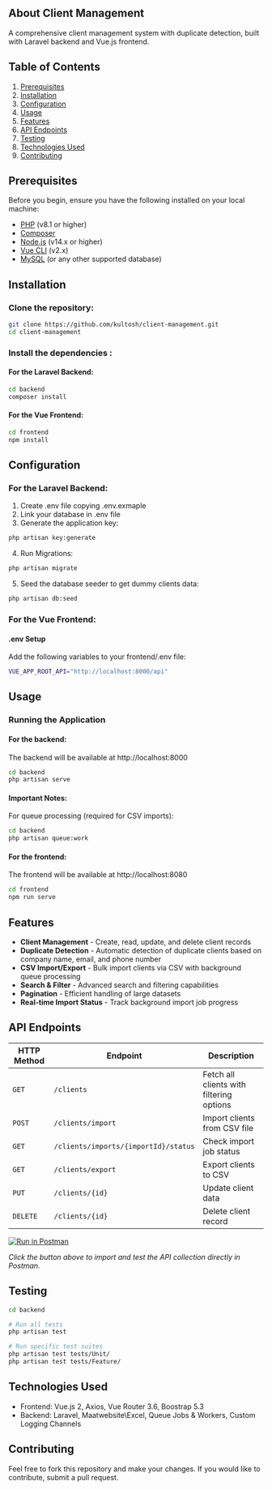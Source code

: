 ## About Client Management

A comprehensive client management system with duplicate detection, built with Laravel backend and Vue.js frontend.

## Table of Contents

1. [Prerequisites](#prerequisites)
2. [Installation](#installation)
3. [Configuration](#configuration)
4. [Usage](#usage)
5. [Features](#features)
6. [API Endpoints](#api-endpoints)
7. [Testing](#testing)
8. [Technologies Used](#technologies-used)
9. [Contributing](#contributing)

## Prerequisites

Before you begin, ensure you have the following installed on your local machine:

- [PHP](https://www.php.net/) (v8.1 or higher)
- [Composer](https://getcomposer.org/)
- [Node.js](https://nodejs.org/) (v14.x or higher)
- [Vue CLI](https://cli.vuejs.org/) (v2.x)
- [MySQL](https://www.mysql.com/) (or any other supported database)

## Installation

### Clone the repository:

```bash
git clone https://github.com/kultosh/client-management.git
cd client-management
```

### Install the dependencies :

#### For the Laravel Backend:

```bash
cd backend
composer install
```
#### For the Vue Frontend:
```bash
cd frontend
npm install
```

## Configuration

### For the Laravel Backend:
1. Create .env file copying .env.exmaple
2. Link your database in .env file
3. Generate the application key:
```bash
php artisan key:generate
```
4. Run Migrations:
```bash
php artisan migrate
```
5. Seed the database seeder to get dummy clients data:
```bash
php artisan db:seed
```

### For the Vue Frontend:
#### .env Setup
Add the following variables to your frontend/.env file:
```bash
VUE_APP_ROOT_API="http://localhost:8000/api"
```

## Usage

### Running the Application

#### For the backend:
The backend will be available at http://localhost:8000
```bash
cd backend
php artisan serve
```
#### Important Notes:
For queue processing (required for CSV imports):
```bash
cd backend
php artisan queue:work
```

#### For the frontend:
The frontend will be available at http://localhost:8080
```bash
cd frontend
npm run serve
```
## Features
- **Client Management** - Create, read, update, and delete client records
- **Duplicate Detection** - Automatic detection of duplicate clients based on company name, email, and phone number
- **CSV Import/Export** - Bulk import clients via CSV with background queue processing
- **Search & Filter** - Advanced search and filtering capabilities
- **Pagination** - Efficient handling of large datasets
- **Real-time Import Status** - Track background import job progress

## API Endpoints
| HTTP Method                     | Endpoint                               | Description                                                                      |
| --------------------------------|----------------------------------------|----------------------------------------------------------------------------------|
| `GET`                           | `/clients`                             | Fetch all clients with filtering options                                         |
| `POST`                          | `/clients/import`                      | Import clients from CSV file                                                     |
| `GET`                           | `/clients/imports/{importId}/status`   | Check import job status                                                          |
| `GET`                           | `/clients/export`                      | Export clients to CSV                                                            |
| `PUT`                           | `/clients/{id}`                        | Update client data                                                               |
| `DELETE`                        | `/clients/{id}`                        | Delete client record                                                             |

[![Run in Postman](https://run.pstmn.io/button.svg)](https://app.getpostman.com/run-collection/24958376-cd2208e5-10b0-4279-89a6-4a5284b8b814?action=collection%2Ffork&collection-url=entityId%3D24958376-cd2208e5-10b0-4279-89a6-4a5284b8b814%26entityType%3Dcollection%26workspaceId%3Daca9472c-0c3e-4f80-823d-97a34ef95bfd)

*Click the button above to import and test the API collection directly in Postman.*

## Testing
```bash
cd backend

# Run all tests
php artisan test

# Run specific test suites
php artisan test tests/Unit/
php artisan test tests/Feature/
```

## Technologies Used
- Frontend: Vue.js 2, Axios, Vue Router 3.6, Boostrap 5.3
- Backend: Laravel, Maatwebsite\Excel, Queue Jobs & Workers, Custom Logging Channels

## Contributing
Feel free to fork this repository and make your changes. If you would like to contribute, submit a pull request.